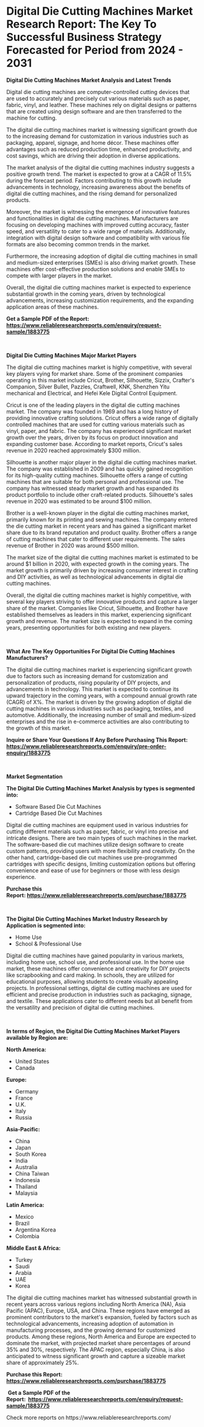 <p><h1>Digital Die Cutting Machines Market Research Report: The Key To Successful Business Strategy Forecasted for Period from 2024 - 2031</h1></p><p><strong>Digital Die Cutting Machines Market Analysis and Latest Trends</strong></p>
<p><p>Digital die cutting machines are computer-controlled cutting devices that are used to accurately and precisely cut various materials such as paper, fabric, vinyl, and leather. These machines rely on digital designs or patterns that are created using design software and are then transferred to the machine for cutting.</p><p>The digital die cutting machines market is witnessing significant growth due to the increasing demand for customization in various industries such as packaging, apparel, signage, and home décor. These machines offer advantages such as reduced production time, enhanced productivity, and cost savings, which are driving their adoption in diverse applications.</p><p>The market analysis of the digital die cutting machines industry suggests a positive growth trend. The market is expected to grow at a CAGR of 11.5% during the forecast period. Factors contributing to this growth include advancements in technology, increasing awareness about the benefits of digital die cutting machines, and the rising demand for personalized products.</p><p>Moreover, the market is witnessing the emergence of innovative features and functionalities in digital die cutting machines. Manufacturers are focusing on developing machines with improved cutting accuracy, faster speed, and versatility to cater to a wide range of materials. Additionally, integration with digital design software and compatibility with various file formats are also becoming common trends in the market.</p><p>Furthermore, the increasing adoption of digital die cutting machines in small and medium-sized enterprises (SMEs) is also driving market growth. These machines offer cost-effective production solutions and enable SMEs to compete with larger players in the market.</p><p>Overall, the digital die cutting machines market is expected to experience substantial growth in the coming years, driven by technological advancements, increasing customization requirements, and the expanding application areas of these machines.</p></p>
<p><strong>Get a Sample PDF of the Report:&nbsp; <a href="https://www.reliableresearchreports.com/enquiry/request-sample/1883775">https://www.reliableresearchreports.com/enquiry/request-sample/1883775</a></strong></p>
<p>&nbsp;</p>
<p><strong>Digital Die Cutting Machines Major Market Players</strong></p>
<p><p>The digital die cutting machines market is highly competitive, with several key players vying for market share. Some of the prominent companies operating in this market include Cricut, Brother, Silhouette, Sizzix, Crafter's Companion, Silver Bullet, Pazzles, Craftwell, KNK, Shenzhen Yitu mechanical and Electrical, and Hefei Kele Digital Control Equipment.</p><p>Cricut is one of the leading players in the digital die cutting machines market. The company was founded in 1969 and has a long history of providing innovative crafting solutions. Cricut offers a wide range of digitally controlled machines that are used for cutting various materials such as vinyl, paper, and fabric. The company has experienced significant market growth over the years, driven by its focus on product innovation and expanding customer base. According to market reports, Cricut's sales revenue in 2020 reached approximately $300 million.</p><p>Silhouette is another major player in the digital die cutting machines market. The company was established in 2009 and has quickly gained recognition for its high-quality cutting machines. Silhouette offers a range of cutting machines that are suitable for both personal and professional use. The company has witnessed steady market growth and has expanded its product portfolio to include other craft-related products. Silhouette's sales revenue in 2020 was estimated to be around $100 million.</p><p>Brother is a well-known player in the digital die cutting machines market, primarily known for its printing and sewing machines. The company entered the die cutting market in recent years and has gained a significant market share due to its brand reputation and product quality. Brother offers a range of cutting machines that cater to different user requirements. The sales revenue of Brother in 2020 was around $500 million.</p><p>The market size of the digital die cutting machines market is estimated to be around $1 billion in 2020, with expected growth in the coming years. The market growth is primarily driven by increasing consumer interest in crafting and DIY activities, as well as technological advancements in digital die cutting machines.</p><p>Overall, the digital die cutting machines market is highly competitive, with several key players striving to offer innovative products and capture a larger share of the market. Companies like Cricut, Silhouette, and Brother have established themselves as leaders in this market, experiencing significant growth and revenue. The market size is expected to expand in the coming years, presenting opportunities for both existing and new players.</p></p>
<p>&nbsp;</p>
<p><strong>What Are The Key Opportunities For Digital Die Cutting Machines Manufacturers?</strong></p>
<p><p>The digital die cutting machines market is experiencing significant growth due to factors such as increasing demand for customization and personalization of products, rising popularity of DIY projects, and advancements in technology. This market is expected to continue its upward trajectory in the coming years, with a compound annual growth rate (CAGR) of X%. The market is driven by the growing adoption of digital die cutting machines in various industries such as packaging, textiles, and automotive. Additionally, the increasing number of small and medium-sized enterprises and the rise in e-commerce activities are also contributing to the growth of this market.</p></p>
<p><strong>Inquire or Share Your Questions If Any Before Purchasing This Report: <a href="https://www.reliableresearchreports.com/enquiry/pre-order-enquiry/1883775">https://www.reliableresearchreports.com/enquiry/pre-order-enquiry/1883775</a></strong></p>
<p>&nbsp;</p>
<p><strong>Market Segmentation</strong></p>
<p><strong>The Digital Die Cutting Machines Market Analysis by types is segmented into:</strong></p>
<p><ul><li>Software Based Die Cut Machines</li><li>Cartridge Based Die Cut Machines</li></ul></p>
<p><p>Digital die cutting machines are equipment used in various industries for cutting different materials such as paper, fabric, or vinyl into precise and intricate designs. There are two main types of such machines in the market. The software-based die cut machines utilize design software to create custom patterns, providing users with more flexibility and creativity. On the other hand, cartridge-based die cut machines use pre-programmed cartridges with specific designs, limiting customization options but offering convenience and ease of use for beginners or those with less design experience.</p></p>
<p><strong>Purchase this Report:&nbsp;<a href="https://www.reliableresearchreports.com/purchase/1883775">https://www.reliableresearchreports.com/purchase/1883775</a></strong></p>
<p>&nbsp;</p>
<p><strong>The Digital Die Cutting Machines Market Industry Research by Application is segmented into:</strong></p>
<p><ul><li>Home Use</li><li>School & Professional Use</li></ul></p>
<p><p>Digital die cutting machines have gained popularity in various markets, including home use, school use, and professional use. In the home use market, these machines offer convenience and creativity for DIY projects like scrapbooking and card making. In schools, they are utilized for educational purposes, allowing students to create visually appealing projects. In professional settings, digital die cutting machines are used for efficient and precise production in industries such as packaging, signage, and textile. These applications cater to different needs but all benefit from the versatility and precision of digital die cutting machines.</p></p>
<p>&nbsp;</p>
<p><strong>In terms of Region, the Digital Die Cutting Machines Market Players available by Region are:</strong></p>
<p>
    <p> <strong> North America: </strong>
        <ul>
            <li>United States</li>
            <li>Canada</li>
        </ul>
        </p> 
    <p> <strong> Europe: </strong>
        <ul>
            <li>Germany</li>
            <li>France</li>
            <li>U.K.</li>
            <li>Italy</li>
            <li>Russia</li>
        </ul>
        </p> 
    <p> <strong> Asia-Pacific: </strong>
        <ul>
            <li>China</li>
            <li>Japan</li>
            <li>South Korea</li>
            <li>India</li>
            <li>Australia</li>
            <li>China Taiwan</li>
            <li>Indonesia</li>
            <li>Thailand</li>
            <li>Malaysia</li>
        </ul>
        </p> 
    <p> <strong> Latin America: </strong>
        <ul>
            <li>Mexico</li>
            <li>Brazil</li>
            <li>Argentina Korea</li>
            <li>Colombia</li>
        </ul>
        </p> 
    <p> <strong> Middle East & Africa: </strong>
        <ul>
            <li>Turkey</li>
            <li>Saudi</li>
            <li>Arabia</li>
            <li>UAE</li>
            <li>Korea</li>
        </ul>
    </p>
    </p>
<p><p>The digital die cutting machines market has witnessed substantial growth in recent years across various regions including North America (NA), Asia Pacific (APAC), Europe, USA, and China. These regions have emerged as prominent contributors to the market's expansion, fueled by factors such as technological advancements, increasing adoption of automation in manufacturing processes, and the growing demand for customized products. Among these regions, North America and Europe are expected to dominate the market, with projected market share percentages of around 35% and 30%, respectively. The APAC region, especially China, is also anticipated to witness significant growth and capture a sizeable market share of approximately 25%.</p></p>
<p><strong>Purchase this Report: <a href="https://www.reliableresearchreports.com/purchase/1883775">https://www.reliableresearchreports.com/purchase/1883775</a></strong></p>
<p>&nbsp;<strong>Get a Sample PDF of the Report:&nbsp;&nbsp;<a href="https://www.reliableresearchreports.com/enquiry/request-sample/1883775">https://www.reliableresearchreports.com/enquiry/request-sample/1883775</a></strong></p>
<p><strong></strong></p>
<p>Check more reports on https://www.reliableresearchreports.com/</p>